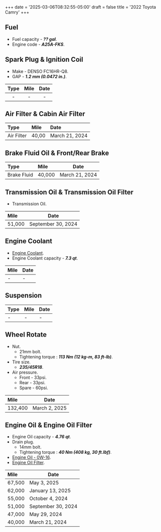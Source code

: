 +++
date = '2025-03-06T08:32:55-05:00'
draft = false
title = '2022 Toyota Camry'
+++

## Fuel

- Fuel capacity - **_?? gal_**.
- Engine code - **_A25A-FKS_**.

## Spark Plug & Ignition Coil

- Make - DENSO FC16HR-Q8.
- GAP - **_1.2 mm (0.0472 in.)_**.

| Type | Mile | Date |
| :--: | :--: | :--: |
|  -   |  -   |  -   |

## Air Filter & Cabin Air Filter

| Type       | Mile  | Date           |
| :--------- | :---- | :------------- |
| Air Filter | 40,00 | March 21, 2024 |

## Brake Fluid Oil & Front/Rear Brake

| Type        | Mile   | Date           |
| :---------- | :----- | -------------- |
| Brake Fluid | 40,000 | March 21, 2024 |

## Transmission Oil & Transmission Oil Filter

- Transmission Oil.

| Mile   | Date               |
| :----- | ------------------ |
| 51,000 | September 30, 2024 |

## Engine Coolant

- [Engine Coolant](https://www.walmart.com/ip/SUPER-TECH-AFC-ASIAN-BLUE-5050-PREDILUTED-1-GAL/3636570281).
- Engine Coolant capacity - **_7.3 qt_**.

| Mile | Date |
| :--- | ---- |
| -    | -    |

## Suspension

| Type | Mile | Date |
| :--- | :--- | ---- |
| -    | -    | -    |

## Wheel Rotate

- Nut.
  - 21mm bolt.
  - Tightening torque : **_113 Nm (12 kg-m, 83 ft-lb)_**.
- Tire size.
  - **_235/45R18_**.
- Air pressure.
  - Front - 33psi.
  - Rear - 33psi.
  - Spare - 60psi.

| Mile    | Date          |
| :------ | ------------- |
| 132,400 | March 2, 2025 |

## Engine Oil & Engine Oil Filter

- Engine Oil capacity - **_4.76 qt_**.
- Drain plug.
  - 14mm bolt.
  - Tightening torque : **_40 Nm (408 kg, 30 ft.lbf)_**.
- [Engine Oil - 0W-16](https://www.walmart.com/ip/Mobil-1-Advanced-Fuel-Economy-Full-Synthetic-Motor-Oil-0W-16-5-Quart/747116534).
- [Engine Oil Filter](https://www.walmart.com/ip/SuperTech-10K-mile-Spin-on-Oil-Filter-ST4967-for-Daihatsu-Lexus-and-Toyota-Fits-select-2019-2023-TOYOTA-RAV4-2018-2023-TOYOTA-CAMRY/803714395).

| Mile   | Date               |
| :----- | ------------------ |
| 67,500 | May 3, 2025        |
| 62,000 | January 13, 2025   |
| 55,000 | October 4, 2024    |
| 51,000 | September 30, 2024 |
| 47,000 | May 29, 2024       |
| 40,000 | March 21, 2024     |
